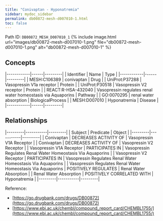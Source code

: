 ```yaml
---
title: "Conivaptan - Hyponatremia"
sidebar: mydoc_sidebar
permalink: db00872-mesh-d007010-1.html
toc: false 
---
```



Path ID: `DB00872_MESH_D007010_1`
{% include image.html url="images/db00872-mesh-d007010-1.png" file="db00872-mesh-d007010-1.png" alt="db00872-mesh-d007010-1" %}

## Concepts

|------------|------|---------|
| Identifier | Name | Type    |
|------------|------|---------|
| MESH:C106389 | conivaptan | Drug |
| UniProt:P37288 | Vasopressin V1a receptor | Protein |
| UniProt:P30518 | Vasopressin V2 receptor | Protein |
| REACT:R-HSA-432040 | Vasopressin regulates renal water homeostasis via Aquaporins | Pathway |
| GO:0070295 | renal water absorption | BiologicalProcess |
| MESH:D007010 | Hyponatremia | Disease |
|------------|------|---------|

## Relationships

|---------|-----------|---------|
| Subject | Predicate | Object  |
|---------|-----------|---------|
| Conivaptan | DECREASES ACTIVITY OF | Vasopressin V1A Receptor |
| Conivaptan | DECREASES ACTIVITY OF | Vasopressin V2 Receptor |
| Vasopressin V1A Receptor | PARTICIPATES IN | Vasopressin Regulates Renal Water Homeostasis Via Aquaporins |
| Vasopressin V2 Receptor | PARTICIPATES IN | Vasopressin Regulates Renal Water Homeostasis Via Aquaporins |
| Vasopressin Regulates Renal Water Homeostasis Via Aquaporins | POSITIVELY REGULATES | Renal Water Absorption |
| Renal Water Absorption | POSITIVELY CORRELATED WITH | Hyponatremia |
|---------|-----------|---------|

Reference: 
  - [https://go.drugbank.com/drugs/DB00872](https://go.drugbank.com/drugs/DB00872)
  - [https://www.ebi.ac.uk/chembl/compound_report_card/CHEMBL1755/](https://www.ebi.ac.uk/chembl/compound_report_card/CHEMBL1755/)
